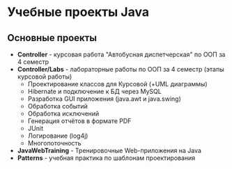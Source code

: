 # Учебные проекты Java
## Основные проекты
* __Controller__ - курсовая работа "Автобусная диспетчерская" по ООП за 4 семестр
* __Controller/Labs__ - лабораторные работы по ООП за 4 семестр (этапы курсовой работы)
    - Проектирование классов для Курсовой (+UML диаграммы)
    - Hibernate и подключение к БД через MySQL
    - Разработка GUI приложения (java.awt и java.swing)
    - Обработка событий
    - Обработка исключений
    - Генерация отчётов в формате PDF
    - JUnit
    - Логирование (log4j)
    - Многопоточность
* __JavaWebTraining__ - Тренировочные Web-приложения на Java
* __Patterns__ - учебная практика по шаблонам проектирования
